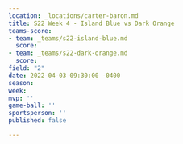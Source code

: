 ```yaml
---
location: _locations/carter-baron.md
title: S22 Week 4 - Island Blue vs Dark Orange
teams-score:
- team: _teams/s22-island-blue.md
  score: 
- team: _teams/s22-dark-orange.md
  score: 
field: "2"
date: 2022-04-03 09:30:00 -0400
season: 
week: 
mvp: ''
game-ball: ''
sportsperson: ''
published: false

---
```

